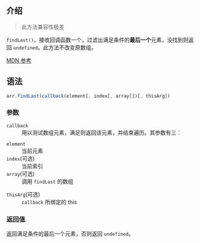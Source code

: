 ## 介绍

> 此方法兼容性极差

`findLast()`，接收回调函数一个，过滤出满足条件的**最后一个**元素，没找到则返回 `undefined`。此方法不改变原数组。

[MDN 参考](https://developer.mozilla.org/zh-CN/docs/Web/JavaScript/Reference/Global_Objects/Array/findLast)

## 语法

```js
arr.findLast(callback(element[, index[, array]])[, thisArg])
```

### 参数

<dl>
  <dt><code>callback</code></dt>
  <dd>用以测试数组元素，满足则返回该元素，并结束遍历。其参数有三：</dd>
  <dl>
    <dt><code>element</code></dt>
    <dd>当前元素</dd>
    <dt><code>index</code>(可选)</dt>
    <dd>当前索引</dd>
    <dt><code>array</code>(可选)</dt>
    <dd>调用 <code>findLast</code> 的数组</dd>
  </dl>
  <dt><code>thisArg</code>(可选)</dt>
  <dd><code>callback</code> 所绑定的 this</dd>
</dl>

### 返回值

返回满足条件的最后一个元素，否则返回 `undefined`。
